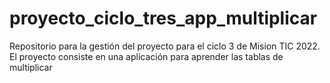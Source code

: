 # proyecto_ciclo_tres_app_multiplicar
Repositorio para la gestión del proyecto para el ciclo 3 de Mision TIC 2022. El proyecto consiste en una aplicación para aprender las tablas de multiplicar
